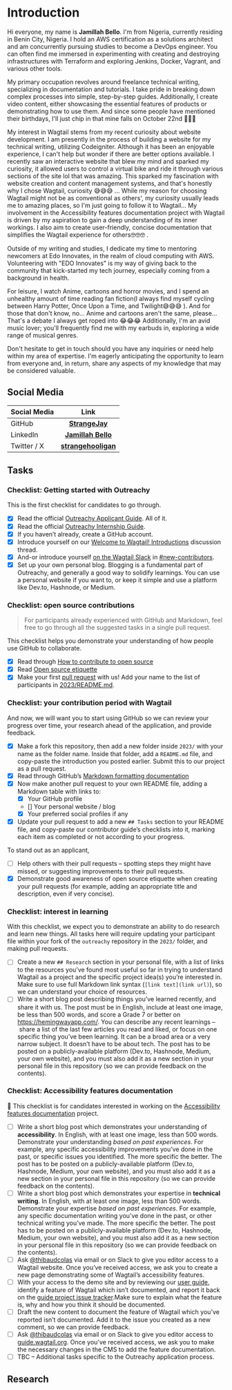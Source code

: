 # Introduction

Hi everyone, my name is **Jamillah Bello**. I'm from Nigeria, currently residing in Benin City, Nigeria.
I hold an AWS certification as a solutions architect and am concurrently pursuing studies to become a DevOps engineer. You can often find me immersed in experimenting with creating and destroying infrastructures with Terraform and exploring Jenkins, Docker, Vagrant, and various other tools.

My primary occupation revolves around freelance technical writing, specializing in documentation and tutorials. I take pride in breaking down complex processes into simple, step-by-step guides. Additionally, I create video content, either showcasing the essential features of products or demonstrating how to use them. And since some people have mentioned their birthdays, I'll just chip in that mine falls on October 22nd 🙈🙈🙈

My interest in Wagtail stems from my recent curiosity about website development. I am presently in the process of building a website for my technical writing, utilizing Codeigniter. Although it has been an enjoyable experience, I can't help but wonder if there are better options available. I recently saw an interactive website that blew my mind and sparked my curiosity, it allowed users to control a virtual bike and ride it through various sections of the site lol that was amazing. This sparked my fascination with website creation and content management systems, and that's honestly why I chose Wagtail, curiosity 😅😅😅 ... While my reason for choosing Wagtail might not be as conventional as others', my curiosity usually leads me to amazing places, so I'm just going to follow it to Wagtail...
My involvement in the Accessibility features documentation project with Wagtail is driven by my aspiration to gain a deep understanding of its inner workings. I also aim to create user-friendly, concise documentation that simplifies the Wagtail experience for others🤓🤓🤓 .

Outside of my writing and studies, I dedicate my time to mentoring newcomers at Edo Innovates, in the realm of cloud computing with AWS. Volunteering with "EDO Innovates" is my way of giving back to the community that kick-started my tech journey, especially coming from a background in health.

For leisure, I watch Anime, cartoons and horror movies, and I spend an unhealthy amount of time reading fan fiction(I always find myself cycling between Harry Potter, Once Upon a Time, and Twilight😅😅😅 ). And for those that don't know, no... Anime and cartoons aren't the same, please... That's a debate I always get roped into 😂😂😂
Additionally, I'm an avid music lover; you'll frequently find me with my earbuds in, exploring a wide range of musical genres.

Don't hesitate to get in touch should you have any inquiries or need help within my area of expertise. I'm eagerly anticipating the opportunity to learn from everyone and, in return, share any aspects of my knowledge that may be considered valuable.

## Social Media

| Social Media| Link                                                              |
|--------------|:-----:|
| GitHub      | [**StrangeJay**](https://github.com/StrangeJay)                               |
| LinkedIn    | [**Jamillah Bello**](https://www.linkedin.com/in/jamillah-bello/)                    |                   |
| Twitter / X | [**strangehooligan**](https://twitter.com/StrangeHooligan)

## Tasks

### Checklist: Getting started with Outreachy

This is the first checklist for candidates to go through.

- [x] Read the official [Outreachy Applicant Guide](https://www.outreachy.org/docs/applicant/). All of it.
- [x] Read the official [Outreachy Internship Guide](https://www.outreachy.org/docs/internship/).
- [x] If you haven’t already, create a GitHub account.
- [x] Introduce yourself on our [Welcome to Wagtail! Introductions](https://github.com/wagtail/outreachy/discussions/1) discussion thread.
- [x] And-or introduce yourself [on the Wagtail Slack](https://github.com/wagtail/wagtail/wiki/Slack) in [#new-contributors](https://github.com/wagtail/wagtail/wiki/Slack#new-contributors).
- [x] Set up your own personal blog. Blogging is a fundamental part of Outreachy, and generally a good way to solidify learnings. You can use a personal website if you want to, or keep it simple and use a platform like Dev.to, Hashnode, or Medium.

### Checklist: open source contributions

> For participants already experienced with GitHub and Markdown, feel free to go through all the suggested tasks in a single pull request.

This checklist helps you demonstrate your understanding of how people use GitHub to collaborate.

- [x] Read through [How to contribute to open source](https://opensource.guide/how-to-contribute/)
- [x] Read [Open source etiquette](https://developer.mozilla.org/en-US/docs/MDN/Community/Open_source_etiquette)
- [x] Make your first [pull request](https://docs.github.com/en/pull-requests/collaborating-with-pull-requests/proposing-changes-to-your-work-with-pull-requests/creating-a-pull-request) with us! Add your name to the list of participants in [2023/README.md](2023/README.md).

### Checklist: your contribution period with Wagtail

And now, we will want you to start using GitHub so we can review your progress over time, your research ahead of the application, and provide feedback.

- [x] Make a fork this repository, then add a new folder inside `2023/` with your name as the folder name. Inside that folder, add a `README.md` file, and copy-paste the introduction you posted earlier. Submit this to our project as a pull request.
- [x] Read through GitHub’s [Markdown formatting documentation](https://docs.github.com/en/get-started/writing-on-github/getting-started-with-writing-and-formatting-on-github/basic-writing-and-formatting-syntax)
- [x] Now make another pull request to your own README file, adding a Markdown table with links to:
  - [x] Your GitHub profile
  - [] Your personal website / blog
  - [x] Your preferred social profiles if any
- [x] Update your pull request to add a new `## Tasks` section to your README file, and copy-paste our contributor guide’s checklists into it, marking each item as completed or not according to your progress.

To stand out as an applicant,

- [ ] Help others with their pull requests – spotting steps they might have missed, or suggesting improvements to their pull requests.
- [x] Demonstrate good awareness of open source etiquette when creating your pull requests (for example, adding an appropriate title and description, even if very concise).

### Checklist: interest in learning

With this checklist, we expect you to demonstrate an ability to do research and learn new things. All tasks here will require updating your participant file within your fork of the `outreachy` repository in the `2023/` folder, and making pull requests.

- [ ] Create a new `## Research` section in your personal file, with a list of links to the resources you’ve found most useful so far in trying to understand Wagtail as a project and the specific project idea(s) you’re interested in. Make sure to use full Markdown link syntax (`[link text](link url)`), so we can understand your choice of resources.
- [ ] Write a short blog post describing things you’ve learned recently, and share it with us. The post must be in English, include at least one image, be less than 500 words, and score a Grade 7 or better on <https://hemingwayapp.com/>. You can describe any recent learnings – share a list of the last few articles you read and liked, or focus on one specific thing you’ve been learning. It can be a broad area or a very narrow subject. It doesn’t have to be about tech. The post has to be posted on a publicly-available platform (Dev.to, Hashnode, Medium, your own website), and you must also add it as a new section in your personal file in this repository (so we can provide feedback on the contents).

### Checklist: Accessibility features documentation

🚧 This checklist is for candidates interested in working on the [Accessibility features documentation](https://github.com/wagtail/outreachy/blob/main/project-ideas.md#accessibility-features-documentation) project.

- [ ] Write a short blog post which demonstrates your understanding of **accessibility**. In English, with at least one image, less than 500 words. Demonstrate your understanding _based on past experiences_. For example, any specific accessibility improvements you’ve done in the past, or specific issues you identified. The more specific the better. The post has to be posted on a publicly-available platform (Dev.to, Hashnode, Medium, your own website), and you must also add it as a new section in your personal file in this repository (so we can provide feedback on the contents).
- [ ]  Write a short blog post which demonstrates your expertise in **technical writing**. In English, with at least one image, less than 500 words. Demonstrate your expertise _based on past experiences_. For example, any specific documentation writing you’ve done in the past, or other technical writing you’ve made. The more specific the better. The post has to be posted on a publicly-available platform (Dev.to, Hashnode, Medium, your own website), and you must also add it as a new section in your personal file in this repository (so we can provide feedback on the contents).
- [ ]  Ask [@thibaudcolas](https://github.com/thibaudcolas) via email or on Slack to give you editor access to a Wagtail website. Once you’ve received access, we ask you to create a new page demonstrating some of Wagtail’s accessibility features.
- [ ]  With your access to the demo site and by reviewing our [user guide](https://guide.wagtail.org/), identify a feature of Wagtail which isn’t documented, and report it back on the [guide project issue tracker](https://github.com/wagtail/guide/issues).Make sure to explain what the feature is, why and how you think it should be documented.
- [ ]  Draft the new content to document the feature of Wagtail which you’ve reported isn’t documented. Add it to the issue you created as a new comment, so we can provide feedback.
- [ ]  Ask [@thibaudcolas](https://github.com/thibaudcolas) via email or on Slack to give you editor access to [guide.wagtail.org](https://guide.wagtail.org/). Once you’ve received access, we ask you to make the necessary changes in the CMS to add the feature documentation.
- [ ] TBC – Additional tasks specific to the Outreachy application process.

## Research
